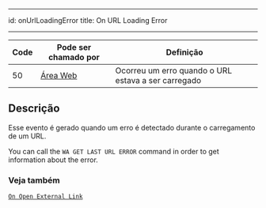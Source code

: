 - - -
id: onUrlLoadingError title: On URL Loading Error
- - -

| Code | Pode ser chamado por                        | Definição                                           |
| ---- | ------------------------------------------- | --------------------------------------------------- |
| 50   | [Área Web](FormObjects/webArea_overview.md) | Ocorreu um erro quando o URL estava a ser carregado |


## Descrição

Esse evento é gerado quando um erro é detectado durante o carregamento de um URL.

You can call the `WA GET LAST URL ERROR` command in order to get information about the error.


### Veja também
[`On Open External Link`](onOpenExternalLink.md)
